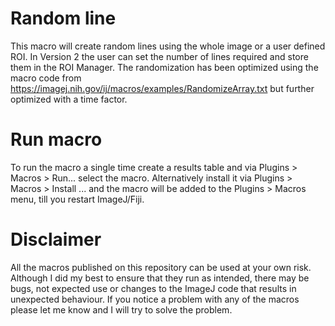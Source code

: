 # Random line

This macro will create random lines using the whole image or a user defined ROI. In Version 2 the user can set the number of lines required and store them in the ROI Manager. The randomization has been optimized using the macro code from https://imagej.nih.gov/ij/macros/examples/RandomizeArray.txt but further optimized with a time factor.
# Run macro
To run the macro a single time create a results table and via Plugins > Macros > Run... select the macro. Alternatively install it via Plugins > Macros > Install ... and the macro will be added to the Plugins > Macros menu, till you restart ImageJ/Fiji.

# Disclaimer
All the macros published on this repository can be used at your own risk. Although I did my best to ensure that they run as intended, there may be bugs, not expected use or changes to the ImageJ code that results in unexpected behaviour. If you notice a problem with any of the macros please let me know and I will try to solve the problem.
